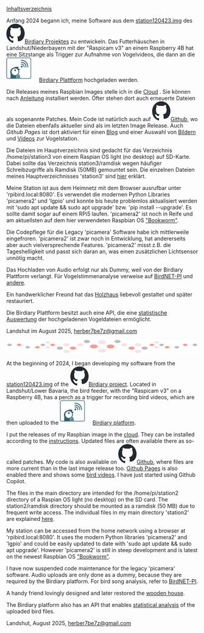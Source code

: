 <!--keywords[Birdiary,Github,README,Update]-->

[Inhaltsverzeichnis](contents.md)

Anfang 2024 begann ich, meine Software aus dem [station120423.img](https://uni-muenster.sciebo.de/s/ZZWtPM9miId9ctM)  des [ ![Github](github.svg)Birdiary Projektes](https://github.com/Birdiary/station) zu entwickeln. Das Futterhäuschen in Landshut/Niederbayern mit der "Raspicam v3" an einem Raspberry 4B hat eine Sitzstange als Trigger zur Aufnahme von Vogelvideos, die dann an die  [<img src="favicon.svg" alt="birdiary" style="zoom:67%;" />Birdiary Plattform](https://wiediversistmeingarten.org/view/station/87bab185-7630-461c-85e6-c04cf5bab180) hochgeladen werden.

Die Releases meines Raspbian Images stelle ich in die [Cloud](https://drive.google.com/drive/folders/11WduKyMzzzmW61bC7l0BlDjjx6e_ImHC?usp=sharing) . Sie können nach [Anleitung](docs/buildimg/buildimg.md) installiert werden. Öfter stehen dort auch erneuerte Dateien als sogenannte Patches. Mein Code ist natürlich auch auf [![Github](github.svg)Github](https://github.com/herbbetz/betzBirdiary), wo die Dateien ebenfalls aktueller sind als im letzten Image Release. Auch *Github Pages* ist dort aktiviert für einen [Blog](https://herbbetz.github.io/betzBirdiary/) und einer Auswahl von [Bildern](https://herbbetz.github.io/betzBirdiary/station3/mybirds/mybirds.html) und [Videos](https://herbbetz.github.io/betzBirdiary/station3/keep/gallery.html) zur Vogelstation.

Die Dateien im Hauptverzeichnis sind gedacht für das Verzeichnis /home/pi/station3 von einem Raspian OS light (no desktop) auf SD-Karte. Dabei sollte das Verzeichnis station3/ramdisk wegen häufiger Schreibzugriffe als Ramdisk (50MB) gemountet sein. Die einzelnen Dateien meines Hauptverzeichnisses 'station3' sind [hier](filelist.md) erklärt.

Meine Station ist aus dem Heimnetz mit dem Browser ausrufbar unter 'rpibird.local:8080'. Es verwendet die modernen Python Libraries 'picamera2' und 'lgpio' und konnte bis heute problemlos aktualisiert werden mit 'sudo apt update && sudo apt upgrade' bzw. 'pip install --upgrade'. Es sollte damit sogar auf einem RPi5 laufen. 'picamera2' ist noch in Reife und am aktuellsten auf dem hier verwendeten Raspbian OS ["Bookworm"](docs/sysConfig/buildSystem.md). 

Die Codepflege für die Legacy 'picamera' Software habe ich mittlerweile eingefroren. 'picamera2' ist zwar noch in Entwicklung, hat andererseits aber auch vielversprechende Features. 'picamera2' misst z.B. die Tageshelligkeit und passt sich daran an, was einen zusätzlichen Lichtsensor unnötig macht. 

Das Hochladen von Audio erfolgt nur als Dummy, weil von der Birdiary Plattform verlangt. Für Vogelstimmenanalyse verweise auf [BirdNET-PI](https://github.com/mcguirepr89/BirdNET-Pi) und [andere](wav/audio.md). 

Ein handwerklicher Freund hat das [Holzhaus](docs/birdhouse/birdhouse.md) liebevoll gestaltet und später restauriert.

Die Birdiary Plattform besitzt auch eine API, die eine [statistische Auswertung](statist/doc/statsREADME.md) der hochgeladenen Vogeldateien ermöglicht.

Landshut im August 2025, herber7be7z@gmail.com



![divider](divider.png)

At the beginning of 2024, I began developing my software from the [station120423.img](https://uni-muenster.sciebo.de/s/ZZWtPM9miId9ctM) of the [ ![Github](github.svg)Birdiary project](https://github.com/Birdiary/station). Located in Landshut/Lower Bavaria, the bird feeder, with the "Raspicam v3" on a Raspberry 4B, has a perch as a trigger for recording bird videos, which are then uploaded to the [<img src="favicon.svg" alt="birdiary" style="zoom:67%;" />Birdiary platform](https://wiediversistmeingarten.org/view/station/87bab185-7630-461c-85e6-c04cf5bab180).

I put the releases of my Raspbian image in the [cloud](https://dateicloud.de/index.php/s/KSkjG6K5Nm6BnaH). They can be installed according to the [instructions](buildimg/buildimg.md). Updated files are often available there as so-called patches. My code is also available on [![Github](github.svg)Github](https://github.com/herbbetz/betzBirdiary), where files are more current than in the last image release too. [Github Pages](https://herbbetz.github.io/betzBirdiary/station3/mybirds/mybirds.html) is also enabled there and shows some [bird videos](https://herbbetz.github.io/betzBirdiary/station3/keep/gallery.html). I have just started using Github Copilot.

The files in the main directory are intended for the /home/pi/station2 directory of a Raspian OS light (no desktop) on the SD card. The station2/ramdisk directory should be mounted as a ramdisk (50 MB) due to frequent write access. The individual files in my main directory 'station2' are explained [here](filelist.md).

My station can be accessed from the home network using a browser at 'rpibird.local:8080'. It uses the modern Python libraries 'picamera2' and 'lgpio' and could be easily updated to date with 'sudo apt update && sudo apt upgrade'. However 'picamera2' is still in steep development and is latest on the newest Raspbian OS ["Bookworm"](docs/sysConfig/buildSystem.md).

I have now suspended code maintenance for the legacy 'picamera' software. Audio uploads are only done as a dummy, because they are required by the Birdiary platform. For bird song analysis, refer to [BirdNET-PI](https://github.com/mcguirepr89/BirdNET-Pi).

A handy friend lovingly designed and later restored the [wooden house](docs/birdhouse/birdhouse.md).

The Birdiary platform also has an API that enables [statistical analysis](statist/doc/statsREADME.md) of the uploaded bird files.

Landshut, August 2025, herber7be7z@gmail.com